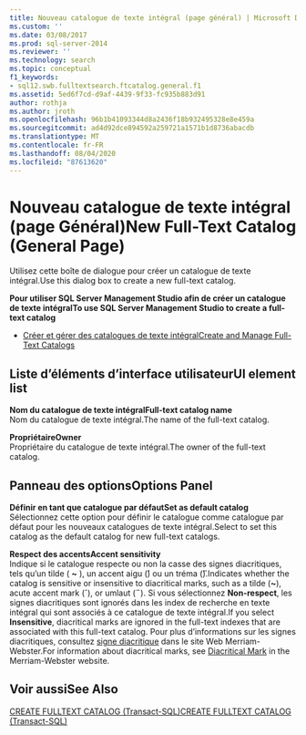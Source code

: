```yaml
---
title: Nouveau catalogue de texte intégral (page général) | Microsoft Docs
ms.custom: ''
ms.date: 03/08/2017
ms.prod: sql-server-2014
ms.reviewer: ''
ms.technology: search
ms.topic: conceptual
f1_keywords:
- sql12.swb.fulltextsearch.ftcatalog.general.f1
ms.assetid: 5ed6f7cd-d9af-4439-9f33-fc935b883d91
author: rothja
ms.author: jroth
ms.openlocfilehash: 96b1b41093344d8a2436f18b932495328e8e459a
ms.sourcegitcommit: ad4d92dce894592a259721a1571b1d8736abacdb
ms.translationtype: MT
ms.contentlocale: fr-FR
ms.lasthandoff: 08/04/2020
ms.locfileid: "87613620"
---
```

# <a name="new-full-text-catalog-general-page"></a><span data-ttu-id="c053c-102">Nouveau catalogue de texte intégral (page Général)</span><span class="sxs-lookup"><span data-stu-id="c053c-102">New Full-Text Catalog (General Page)</span></span>
  <span data-ttu-id="c053c-103">Utilisez cette boîte de dialogue pour créer un catalogue de texte intégral.</span><span class="sxs-lookup"><span data-stu-id="c053c-103">Use this dialog box to create a new full-text catalog.</span></span>  
  
 <span data-ttu-id="c053c-104">**Pour utiliser SQL Server Management Studio afin de créer un catalogue de texte intégral**</span><span class="sxs-lookup"><span data-stu-id="c053c-104">**To use SQL Server Management Studio to create a full-text catalog**</span></span>  
  
-   [<span data-ttu-id="c053c-105">Créer et gérer des catalogues de texte intégral</span><span class="sxs-lookup"><span data-stu-id="c053c-105">Create and Manage Full-Text Catalogs</span></span>](../relational-databases/search/create-and-manage-full-text-catalogs.md)  
  
## <a name="ui-element-list"></a><span data-ttu-id="c053c-106">Liste d’éléments d’interface utilisateur</span><span class="sxs-lookup"><span data-stu-id="c053c-106">UI element list</span></span>  
 <span data-ttu-id="c053c-107">**Nom du catalogue de texte intégral**</span><span class="sxs-lookup"><span data-stu-id="c053c-107">**Full-text catalog name**</span></span>  
 <span data-ttu-id="c053c-108">Nom du catalogue de texte intégral.</span><span class="sxs-lookup"><span data-stu-id="c053c-108">The name of the full-text catalog.</span></span>  
  
 <span data-ttu-id="c053c-109">**Propriétaire**</span><span class="sxs-lookup"><span data-stu-id="c053c-109">**Owner**</span></span>  
 <span data-ttu-id="c053c-110">Propriétaire du catalogue de texte intégral.</span><span class="sxs-lookup"><span data-stu-id="c053c-110">The owner of the full-text catalog.</span></span>  
  
## <a name="options-panel"></a><span data-ttu-id="c053c-111">Panneau des options</span><span class="sxs-lookup"><span data-stu-id="c053c-111">Options Panel</span></span>  
 <span data-ttu-id="c053c-112">**Définir en tant que catalogue par défaut**</span><span class="sxs-lookup"><span data-stu-id="c053c-112">**Set as default catalog**</span></span>  
 <span data-ttu-id="c053c-113">Sélectionnez cette option pour définir le catalogue comme catalogue par défaut pour les nouveaux catalogues de texte intégral.</span><span class="sxs-lookup"><span data-stu-id="c053c-113">Select to set this catalog as the default catalog for new full-text catalogs.</span></span>  
  
 <span data-ttu-id="c053c-114">**Respect des accents**</span><span class="sxs-lookup"><span data-stu-id="c053c-114">**Accent sensitivity**</span></span>  
 <span data-ttu-id="c053c-115">Indique si le catalogue respecte ou non la casse des signes diacritiques, tels qu’un tilde ( **~** ), un accent aigu (**́**) ou un tréma (**̈**).</span><span class="sxs-lookup"><span data-stu-id="c053c-115">Indicates whether the catalog is sensitive or insensitive to diacritical marks, such as a tilde (**~**), acute accent mark (**´**), or umlaut (**¨**).</span></span> <span data-ttu-id="c053c-116">Si vous sélectionnez **Non-respect**, les signes diacritiques sont ignorés dans les index de recherche en texte intégral qui sont associés à ce catalogue de texte intégral.</span><span class="sxs-lookup"><span data-stu-id="c053c-116">If you select **Insensitive**, diacritical marks are ignored in the full-text indexes that are associated with this full-text catalog.</span></span> <span data-ttu-id="c053c-117">Pour plus d’informations sur les signes diacritiques, consultez [signe diacritique](https://www.merriam-webster.com/dictionary/diacritic) dans le site Web Merriam-Webster.</span><span class="sxs-lookup"><span data-stu-id="c053c-117">For information about diacritical marks, see [Diacritical Mark](https://www.merriam-webster.com/dictionary/diacritic) in the Merriam-Webster website.</span></span>  
  
## <a name="see-also"></a><span data-ttu-id="c053c-118">Voir aussi</span><span class="sxs-lookup"><span data-stu-id="c053c-118">See Also</span></span>  
 [<span data-ttu-id="c053c-119">CREATE FULLTEXT CATALOG &#40;Transact-SQL&#41;</span><span class="sxs-lookup"><span data-stu-id="c053c-119">CREATE FULLTEXT CATALOG &#40;Transact-SQL&#41;</span></span>](/sql/t-sql/statements/create-fulltext-catalog-transact-sql)  
  
  
